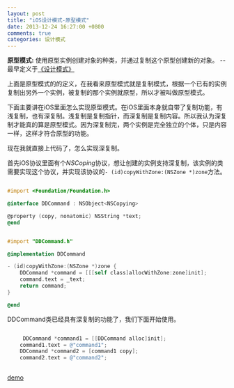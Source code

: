 ```yaml
---
layout: post
title: "iOS设计模式-原型模式"
date: 2013-12-24 16:27:00 +0800
comments: true
categories: 设计模式
---
```


**原型模式:** 使用原型实例创建对象的种类，并通过复制这个原型创建新的对象。 --最早定义于[《设计模式》](http://www.amazon.cn/gp/product/B001130JN8/ref=as_li_ss_tl?ie=UTF8&camp=536&creative=3132&creativeASIN=B001130JN8&linkCode=as2&tag=robinwu-23)

<!-- more -->
上面是原型模式的的定义，在我看来原型模式就是复制模式，根据一个已有的实例复制出另外一个实例，被复制的那个实例就原型，所以才被叫做原型模式。

下面主要讲在iOS里面怎么实现原型模式。在iOS里面本身就自带了复制功能，有浅复制，也有深复制。浅复制是复制指针，而深复制是复制内容。所以我认为深复制才能真的算是原型模式。因为深复制完，两个实例是完全独立的个体，只是内容一样，这样才符合原型的功能。

现在我就直接上代码了，怎么实现深复制。

首先iOS协议里面有个*NSCoping*协议，想让创建的实例支持深复制，该实例的类需要实现这个协议，并实现该协议的```- (id)copyWithZone:(NSZone *)zone```方法。

``` objective-c

#import <Foundation/Foundation.h>

@interface DDCommand : NSObject<NSCopying>

@property (copy, nonatomic) NSString *text;
@end

```

``` objective-c

#import "DDCommand.h"

@implementation DDCommand

- (id)copyWithZone:(NSZone *)zone {
    DDCommand *command = [[[self class]allocWithZone:zone]init];
    command.text = _text;
    return command;
}

@end

```

DDCommand类已经具有深复制的功能了，我们下面开始使用。

``` objective-c

	 DDCommand *command1 = [[DDCommand alloc]init];
    command1.text = @"command1";
    DDCommand *command2 = [command1 copy];
    command2.text = @"command2";
    
```
<a href="/blogFiles/download/20131224.zip">demo</a>

